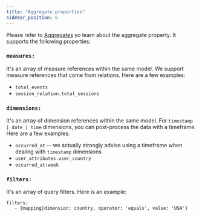```yaml
---
title: "Aggregate properties"
sidebar_position: 6
---
```

Please refer to [Aggregates](doc:aggregates) yo learn about the aggregate property. It supports the following properties:

### `measures:`
It's an array of measure references within the same model. We support measure references that come from relations. Here are a few examples:

- `total_events`
- `session_relation.total_sessions`

### `dimensions:`
It's an array of dimension references within the same model. For `timestamp | date | time` dimensions, you can post-process the data with a timeframe. Here are a few examples:

- `occurred_at` -- we actually strongly advise using a timeframe when dealing with `timestamp` dimensions
- `user_attributes.user_country`
- `occurred_at:week`

### `filters:`
It's an array of query filters. Here is an example:

```
filters:
   - {mapping|dimension: country, operator: 'equals', value: 'USA'}
```